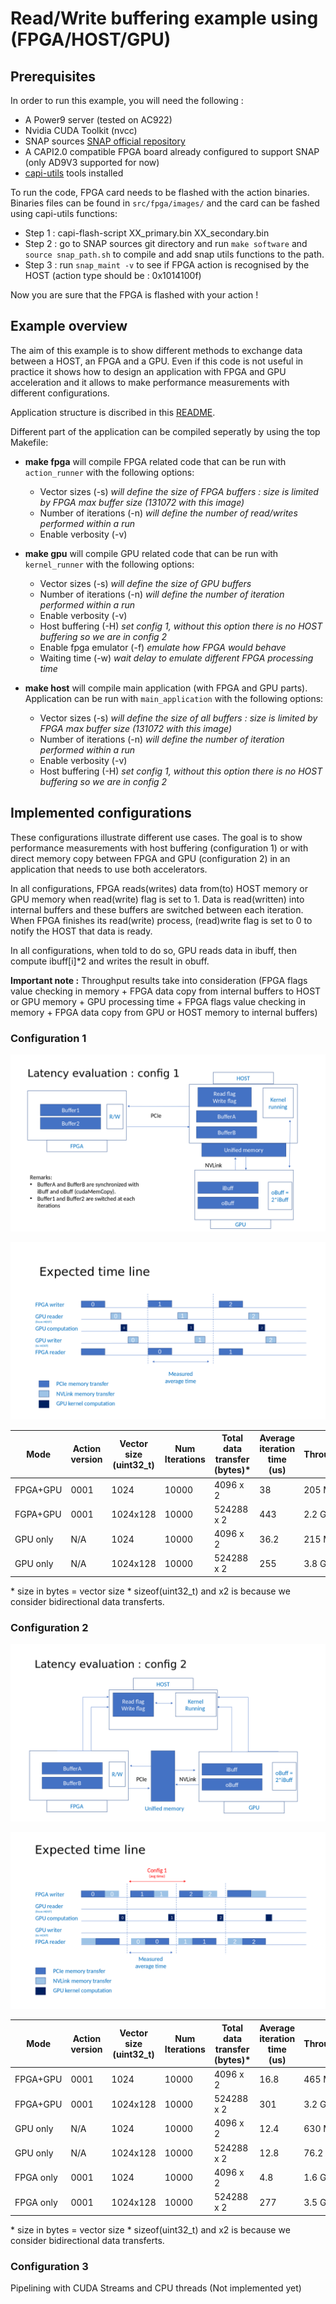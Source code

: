 # Read/Write buffering example using (FPGA/HOST/GPU)

## Prerequisites

In order to run this example, you will need the following :

* A Power9 server (tested on AC922)
* Nvidia CUDA Toolkit (nvcc)
* SNAP sources [SNAP official repository](https://github.com/open-power/snap)
* A CAPI2.0 compatible FPGA board already configured to support SNAP (only AD9V3 supported for now)
* [capi-utils](https://github.com/ibm-capi/capi-utils) tools installed 

To run the code, FPGA card needs to be flashed with the action binaries. Binaries files can be found in `src/fpga/images/` and the card can be fashed using capi-utils functions:

* Step 1 : capi-flash-script XX_primary.bin XX_secondary.bin
* Step 2 : go to SNAP sources git directory and run `make software` and `source snap_path.sh` to compile and add snap utils functions to the path.
* Step 3 : run `snap_maint -v` to see if FPGA action is recognised by the HOST (action type should be : 0x1014100f)

Now you are sure that the FPGA is flashed with your action ! 

## Example overview

The aim of this example is to show different methods to exchange data between a HOST, an FPGA and a GPU. Even if this code is not useful in practice it shows how to design an application with FPGA and GPU acceleration and it allows to make performance measurements with different configurations.

Application structure is discribed in this [README](https://github.com/sinitame/capi-experiments/tree/read-write-example/fpga-gpu-examples).

Different part of the application can be compiled seperatly by using the top Makefile:

* **make fpga** will compile FPGA related code that can be run with `action_runner` with the following options:
  * Vector sizes (-s)          *will define the size of FPGA buffers : size is limited by FPGA max buffer size (131072 with this image)*
  * Number of iterations (-n)  *will define the number of read/writes performed within a run*
  * Enable verbosity (-v)
  
* **make gpu** will compile GPU related code that can be run with `kernel_runner` with the following options:
  * Vector sizes (-s)         *will define the size of GPU buffers* 
  * Number of iterations (-n) *will define the number of iteration performed within a run*
  * Enable verbosity (-v)
  * Host buffering (-H)       *set config 1, without this option there is no HOST buffering so we are in config 2*
  * Enable fpga emulator (-f) *emulate how FPGA would behave*
  * Waiting time (-w)         *wait delay to emulate different FPGA processing time*

* **make host** will compile main application (with FPGA and GPU parts). Application can be run with `main_application` with the following options:
  * Vector sizes (-s)          *will define the size of all buffers : size is limited by FPGA max buffer size (131072 with this image)*
  * Number of iterations (-n)  *will define the number of iteration performed within a run*
  * Enable verbosity (-v)
  * Host buffering (-H)         *set config 1, without this option there is no HOST buffering so we are in config 2*

## Implemented configurations

These configurations illustrate different use cases. The goal is to show performance measurements with host buffering (configuration 1) 
or with direct memory copy between FPGA and GPU (configuration 2)  in an application that needs to use both accelerators.


In all configurations, FPGA reads(writes) data from(to) HOST memory or GPU memory
when read(write) flag is set to 1. Data is read(written) into internal buffers and these buffers are switched between each iteration. 
When FPGA finishes its read(write) process, (read)write flag is set to 0 to notify the HOST that data is ready.

In all configurations, when told to do so, GPU reads data in ibuff, then compute
ibuff[i]*2 and writes the result in obuff.

**Important note :** Throughput results take into consideration (FPGA flags value
checking in memory + FPGA data copy from internal buffers to HOST or GPU memory
\+ GPU processing time + FPGA flags value checking in memory + FPGA data copy from GPU or HOST memory to internal
  buffers)

### Configuration 1

![Alt text](https://raw.githubusercontent.com/sinitame/capi-experiments/master/fpga-gpu-examples/read-write-example/doc/fpga-gpu-config-1.png "Config 1 figure")

![Alt text](https://raw.githubusercontent.com/sinitame/capi-experiments/master/fpga-gpu-examples/read-write-example/doc/fpga-gpu-config-1-time-line.png "Config 1 time line")

| Mode     |Action version| Vector size (uint32_t)   | Num Iterations | Total data transfer (bytes)* | Average iteration time (us) | Throughput |
| -------- | ------------ | ------------- | -------------- | --------------------------- | --------------------------- | ---------- |
|FPGA+GPU  |  0001        | 1024          | 10000          |  4096 x 2             |           38                |  205 MB/s  |
|FGPA+GPU  |  0001        | 1024x128      | 10000          |  524288 x 2         |           443               |  2.2 GB/s  |
|GPU only  |  N/A         | 1024          | 10000          |  4096 x 2             |           36.2              |  215 MB/s  |
|GPU only  |  N/A         | 1024x128      | 10000          |  524288 x 2         |           255               |  3.8 GB/s  |


\* size in bytes = vector size * sizeof(uint32_t) and x2 is because we consider bidirectional data transferts.

### Configuration 2

![Alt text](https://raw.githubusercontent.com/sinitame/capi-experiments/master/fpga-gpu-examples/read-write-example/doc/fpga-gpu-config-2.png "Config 2 figure")

![Alt text](https://raw.githubusercontent.com/sinitame/capi-experiments/master/fpga-gpu-examples/read-write-example/doc/fpga-gpu-config-2-time-line.png "Config 2 time line")

| Mode     |Action version| Vector size (uint32_t)   | Num Iterations | Total data transfer (bytes)* | Average iteration time (us) | Throughput |
|--------- | ------------ | ------------- | -------------- | --------------------------- | --------------------------- | ---------- |
|FPGA+GPU  |  0001        | 1024          | 10000          |  4096 x 2             |           16.8              |  465 MB/s  |
|FPGA+GPU  |  0001        | 1024x128      | 10000          |  524288 x 2         |           301               |  3.2 GB/s  |
|GPU only  |  N/A         | 1024          | 10000          |  4096 x 2             |           12.4              |  630 MB/s  |
|GPU only  |  N/A         | 1024x128      | 10000          |  524288 x 2         |           12.8              |  76.2 GB/s |
|FPGA only |  0001        | 1024          | 10000          |  4096 x 2             |           4.8               |  1.6 GB/s  |
|FPGA only |  0001        | 1024x128      | 10000          |  524288 x 2         |           277               |  3.5 GB/s  |

\* size in bytes = vector size * sizeof(uint32_t) and x2 is because we consider bidirectional data transferts.

### Configuration 3

Pipelining with CUDA Streams and CPU threads (Not implemented yet)
